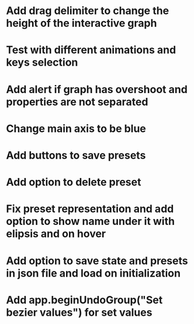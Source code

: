 # Add drag delimiter to change the height of the interactive graph
# Test with different animations and keys selection
# Add alert if graph has overshoot and properties are not separated
# Change main axis to be blue
# Add buttons to save presets
# Add option to delete preset
# Fix preset representation and add option to show name under it with elipsis and on hover
# Add option to save state and presets in json file and load on initialization
# Add app.beginUndoGroup("Set bezier values") for set values